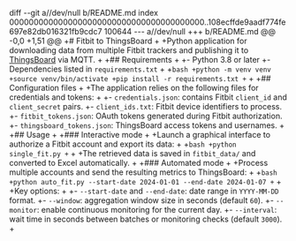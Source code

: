 diff --git a//dev/null b/README.md
index 0000000000000000000000000000000000000000..108ecffde9aadf774fe697e82db016321fb9cdc7 100644
--- a//dev/null
+++ b/README.md
@@ -0,0 +1,51 @@
+# Fitbit to ThingsBoard
+
+Python application for downloading data from multiple Fitbit trackers and publishing it to [ThingsBoard](https://thingsboard.io/) via MQTT.
+
+## Requirements
+
+- Python 3.8 or later
+- Dependencies listed in `requirements.txt`
+
+```bash
+python -m venv venv
+source venv/bin/activate
+pip install -r requirements.txt
+```
+
+## Configuration files
+
+The application relies on the following files for credentials and tokens:
+
+- `credentials.json`: contains Fitbit `client_id` and `client_secret` pairs.
+- `client_ids.txt`: Fitbit device identifiers to process.
+- `fitbit_tokens.json`: OAuth tokens generated during Fitbit authorization.
+- `thingsboard_tokens.json`: ThingsBoard access tokens and usernames.
+
+## Usage
+
+### Interactive mode
+
+Launch a graphical interface to authorize a Fitbit account and export its data:
+
+```bash
+python single_fit.py
+```
+
+The retrieved data is saved in `fitbit_data/` and converted to Excel automatically.
+
+### Automated mode
+
+Process multiple accounts and send the resulting metrics to ThingsBoard:
+
+```bash
+python auto_fit.py --start-date 2024-01-01 --end-date 2024-01-07
+```
+
+Key options:
+
+- `--start-date` and `--end-date`: date range in `YYYY-MM-DD` format.
+- `--window`: aggregation window size in seconds (default `60`).
+- `--monitor`: enable continuous monitoring for the current day.
+- `--interval`: wait time in seconds between batches or monitoring checks (default `3000`).
+
